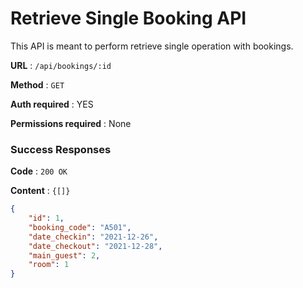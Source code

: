 # Retrieve Single Booking API

This API is meant to perform retrieve single operation with bookings.

**URL** : `/api/bookings/:id`

**Method** : `GET`

**Auth required** : YES

**Permissions required** : None

### Success Responses

**Code** : `200 OK`

**Content** : `{[]}`

```json
{
    "id": 1,
    "booking_code": "A501",
    "date_checkin": "2021-12-26",
    "date_checkout": "2021-12-28",
    "main_guest": 2,
    "room": 1
}
```



